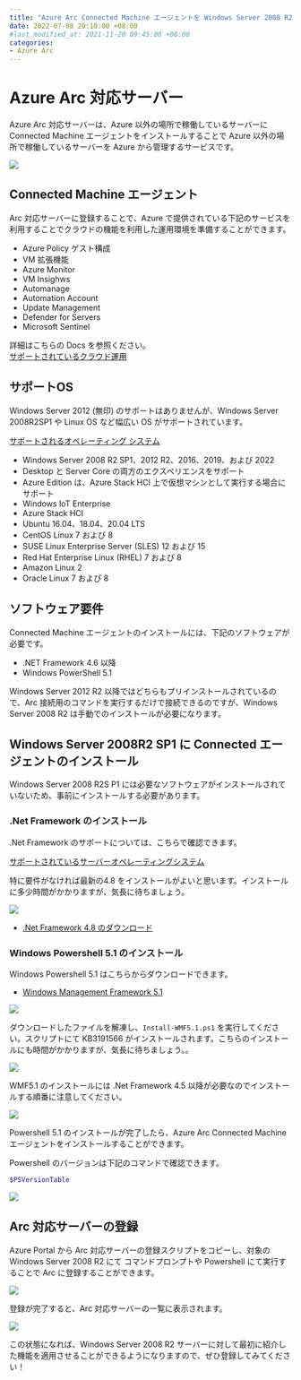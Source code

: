 ```yaml
---
title: "Azure Arc Connected Machine エージェントを Windows Server 2008 R2 にインストールする！"
date: 2022-07-08 20:10:00 +08:00
#last_modified_at: 2021-11-20 09:45:00 +08:00
categories:
- Azure Arc
---
```


# Azure Arc 対応サーバー
Azure Arc 対応サーバーは、Azure 以外の場所で稼働しているサーバーに Connected Machine エージェントをインストールすることで Azure 以外の場所で稼働しているサーバーを Azure から管理するサービスです。

<img src="{{ site.url }}{{ site.baseurl }}/assets/images/AzureArc/20220708/1.png">

## **Connected Machine エージェント**
Arc 対応サーバーに登録することで、Azure で提供されている下記のサービスを利用することでクラウドの機能を利用した運用環境を準備することができます。

*   Azure Policy ゲスト構成
*   VM 拡張機能
*   Azure Monitor
*   VM Insighws
*   Automanage
*   Automation Account
*   Update Management
*   Defender for Servers
*   Microsoft Sentinel

詳細はこちらの Docs を参照ください。  
  [サポートされているクラウド運用](https://docs.microsoft.com/ja-jp/azure/azure-arc/servers/overview#supported-cloud-operations)

## **サポートOS**
Windows Server 2012 (無印) のサポートはありませんが、Windows Server 2008R2SP1 や Linux OS など幅広い OS がサポートされています。

[サポートされるオペレーティング システム](https://docs.microsoft.com/ja-jp/azure/azure-arc/servers/prerequisites#supported-operating-systems)
* Windows Server 2008 R2 SP1、2012 R2、2016、2019、および 2022
 * Desktop と Server Core の両方のエクスペリエンスをサポート
  * Azure Edition は、Azure Stack HCI 上で仮想マシンとして実行する場合にサポート
* Windows IoT Enterprise
* Azure Stack HCI
* Ubuntu 16.04、18.04、20.04 LTS
* CentOS Linux 7 および 8
* SUSE Linux Enterprise Server (SLES) 12 および 15
* Red Hat Enterprise Linux (RHEL) 7 および 8
* Amazon Linux 2
* Oracle Linux 7 および 8

## **ソフトウェア要件**
Connected Machine エージェントのインストールには、下記のソフトウェアが必要です。
* .NET Framework 4.6 以降
* Windows PowerShell 5.1

Windows Server 2012 R2 以降ではどちらもプリインストールされているので、Arc 接続用のコマンドを実行するだけで接続できるのですが、Windows Server 2008 R2 は手動でのインストールが必要になります。


## **Windows Server 2008R2 SP1 に Connected エージェントのインストール**
Windows Server 2008 R2S P1 には必要なソフトウェアがインストールされていないため、事前にインストールする必要があります。

### **.Net Framework のインストール**
.Net Framework のサポートについては、こちらで確認できます。

[サポートされているサーバーオペレーティングシステム](https://docs.microsoft.com/ja-JP/dotnet/framework/get-started/system-requirements#supported-server-operating-systems)

特に要件がなければ最新の4.8 をインストールがよいと思います。インストールに多少時間がかかりますが、気長に待ちましょう。

<img src="{{ site.url }}{{ site.baseurl }}/assets/images/AzureArc/20220708/5.png">

* [.Net Framework 4.8 のダウンロード](https://dotnet.microsoft.com/en-usdownload/dotnet-framework/net48)


### **Windows Powershell 5.1 のインストール**
Windows Powershell 5.1 はこちらからダウンロードできます。

* [Windows Management Framework 5.1](https://www.microsoft.com/en-us/download/details.aspx?id=54616)

<img src="{{ site.url }}{{ site.baseurl }}/assets/images/AzureArc/20220708/2.png">

ダウンロードしたファイルを解凍し、`Install-WMF5.1.ps1` を実行してください。スクリプトにて KB3191566 がインストールされます。こちらのインストールにも時間がかかりますが、気長に待ちましょう。。

<img src="{{ site.url }}{{ site.baseurl }}/assets/images/AzureArc/20220708/3.png">

WMF5.1 のインストールには .Net Framework 4.5 以降が必要なのでインストールする順番に注意してください。

<img src="{{ site.url }}{{ site.baseurl }}/assets/images/AzureArc/20220708/4.png">

Powershell 5.1 のインストールが完了したら、Azure Arc Connected Machine エージェントをインストールすることができます。

Powershell のバージョンは下記のコマンドで確認できます。
```Powershell
$PSVersionTable
```
<img src="{{ site.url }}{{ site.baseurl }}/assets/images/AzureArc/20220708/6.png">


## **Arc 対応サーバーの登録**
Azure Portal から Arc 対応サーバーの登録スクリプトをコピーし、対象の Windows Server 2008 R2 にて コマンドプロンプトや Powershell にて実行することで Arc に登録することができます。

<img src="{{ site.url }}{{ site.baseurl }}/assets/images/AzureArc/20220708/7.png">

登録が完了すると、Arc 対応サーバーの一覧に表示されます。

<img src="{{ site.url }}{{ site.baseurl }}/assets/images/AzureArc/20220708/8.png">

この状態になれば、Windows Server 2008 R2 サーバーに対して最初に紹介した機能を適用させることができるようになりますので、ぜひ登録してみてください！

